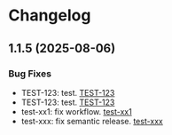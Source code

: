 # Changelog

## 1.1.5 (2025-08-06)

### Bug Fixes
  * TEST-123: test. [TEST-123](https://sample.com/TEST-123)
  * TEST-123: test. [TEST-123](https://sample.com/TEST-123)
  * test-xx1: fix workflow. [test-xx1](https://sample.com/test-xx1)
  * test-xxx: fix semantic release. [test-xxx](https://sample.com/test-xxx)
